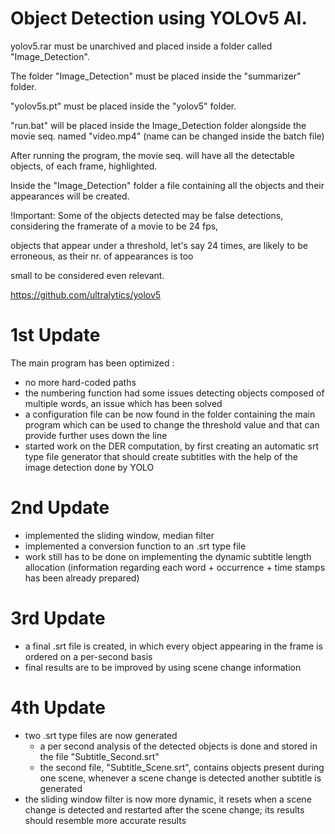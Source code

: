 # Object Detection using YOLOv5 AI.

yolov5.rar must be unarchived and placed inside a folder called "Image_Detection".

The folder "Image_Detection" must be placed inside the "summarizer" folder.

"yolov5s.pt" must be placed inside the "yolov5" folder.

"run.bat" will be placed inside the Image_Detection folder alongside the movie seq. named "video.mp4" (name can be changed inside the batch file)

After running the program, the movie seq. will have all the detectable objects, of each frame, highlighted.

Inside the "Image_Detection" folder a file containing all the objects and their appearances will be created.

!Important: Some of the objects detected may be false detections, considering the framerate of a movie to be 24 fps, 

objects that appear under a threshold, let's say 24 times, are likely to be erroneous, as their nr. of appearances is too 

small to be considered even relevant.

https://github.com/ultralytics/yolov5

# 1st Update
The main program has been optimized :
 - no more hard-coded paths
 - the numbering function had some issues detecting objects composed of multiple words, an issue which has been solved
 - a configuration file can be now found in the folder containing the main program which can be used to change the threshold value and that can provide further uses down the line
 - started work on the DER computation, by first creating an automatic srt type file generator that should create subtitles with the help of the image detection done by YOLO


# 2nd Update

- implemented the sliding window, median filter
- implemented a conversion function to an .srt type file
- work still has to be done on implementing the dynamic subtitle length allocation (information regarding each word + occurrence + time stamps has been already prepared)

# 3rd Update

- a final .srt file is created, in which every object appearing in the frame is ordered on a per-second basis
- final results are to be improved by using scene change information

# 4th Update
- two .srt type files are now generated
  - a per second analysis of the detected objects is done and stored in the file "Subtitle_Second.srt"
  - the second file, "Subtitle_Scene.srt", contains objects present during one scene, whenever a scene change is detected another subtitle is generated
 - the sliding window filter is now more dynamic, it resets when a scene change is detected and restarted after the scene change; its results should resemble more accurate results
